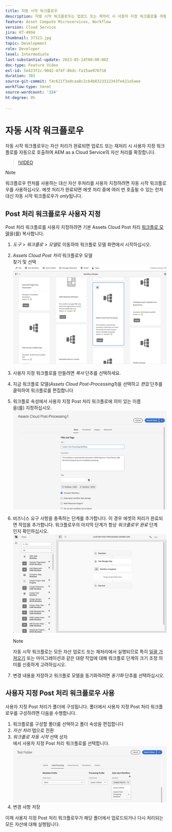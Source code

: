 ```yaml
---
title: 자동 시작 워크플로우
description: 자동 시작 워크플로우는 업로드 또는 재처리 시 사용자 지정 워크플로를 자동으로 호출하여 자산 처리를 확장합니다.
feature: Asset Compute Microservices, Workflow
version: Cloud Service
jira: KT-4994
thumbnail: 37323.jpg
topic: Development
role: Developer
level: Intermediate
last-substantial-update: 2023-05-14T00:00:00Z
doc-type: Feature Video
exl-id: 5e423f2c-90d2-474f-8bdc-fa15ae976f18
duration: 385
source-git-commit: f4c621f3a9caa8c2c64b8323312343fe421a5aee
workflow-type: tm+mt
source-wordcount: '324'
ht-degree: 0%

---
```


# 자동 시작 워크플로우

자동 시작 워크플로우는 자산 처리가 완료되면 업로드 또는 재처리 시 사용자 지정 워크플로를 자동으로 호출하여 AEM as a Cloud Service의 자산 처리를 확장합니다.

>[!VIDEO](https://video.tv.adobe.com/v/37323?quality=12&learn=on)

>[!NOTE]
>
>워크플로우 런처를 사용하는 대신 자산 후처리를 사용자 지정하려면 자동 시작 워크플로우를 사용하십시오. 에셋 처리가 완료되면 에셋 처리 중에 여러 번 호출될 수 있는 런처 대신 자동 시작 워크플로우가 _only_&#x200B;됩니다.

## Post 처리 워크플로우 사용자 지정

Post 처리 워크플로를 사용자 지정하려면 기본 Assets Cloud Post 처리 [워크플로 모델](../../foundation/workflow/use-the-workflow-editor.md)을(를) 복사합니다.

1. _도구_ > _워크플로_ > _모델_&#x200B;로 이동하여 워크플로 모델 화면에서 시작하십시오.
2. _Assets Cloud Post 처리_ 워크플로우 모델<br/> 찾기 및 선택
   ![Assets Cloud Post 처리 워크플로 모델 선택](assets/auto-start-workflow-select-workflow.png)
3. 사용자 지정 워크플로를 만들려면 _복사_ 단추를 선택하세요.
4. 지금 워크플로 모델(_Assets Cloud Post-Processing1_)을 선택하고 _편집_ 단추를 클릭하여 워크플로를 편집합니다
5. 워크플로 속성에서 사용자 지정 Post 처리 워크플로에 의미 있는 이름<br/>을(를) 지정하십시오.
   ![이름 변경](assets/auto-start-workflow-change-name.png)
6. 비즈니스 요구 사항을 충족하는 단계를 추가합니다. 이 경우 에셋의 처리가 완료되면 작업을 추가합니다. 워크플로우의 마지막 단계가 항상 _워크플로우 완료_ 단계<br/>인지 확인하십시오.
   ![워크플로 단계 추가](assets/auto-start-workflow-customize-steps.png)

   >[!NOTE]
   >
   >자동 시작 워크플로는 모든 자산 업로드 또는 재처리에서 실행되므로 특히 [일괄 가져오기](../../cloud-service/migration/bulk-import.md) 또는 마이그레이션과 같은 대량 작업에 대해 워크플로 단계의 크기 조정 의미를 신중하게 고려하십시오.

7. 변경 내용을 저장하고 워크플로 모델을 동기화하려면 _동기화_ 단추를 선택하십시오.

## 사용자 지정 Post 처리 워크플로우 사용

사용자 지정 Post 처리가 폴더에 구성됩니다. 폴더에서 사용자 지정 Post 처리 워크플로우를 구성하려면 다음을 수행합니다.

1. 워크플로를 구성할 폴더를 선택하고 폴더 속성을 편집합니다
2. _자산 처리_ 탭으로 전환
3. _워크플로 자동 시작_ 선택 상자<br/>에서 사용자 지정 Post 처리 워크플로를 선택합니다.
   ![Post 처리 워크플로 설정](assets/auto-start-workflow-set-workflow.png)
4. 변경 사항 저장

이제 사용자 지정 Post 처리 워크플로우가 해당 폴더에서 업로드되거나 다시 처리되는 모든 자산에 대해 실행됩니다.
